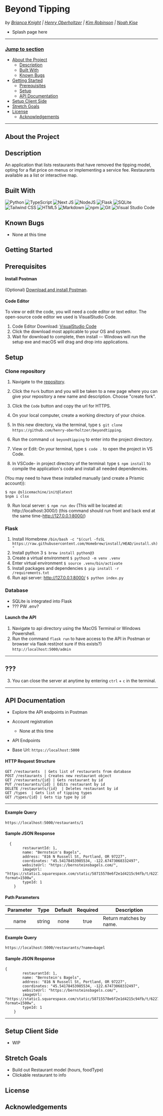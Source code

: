 # Beyond Tipping
_by [Brianca Knight](https://github.com/BriancaKnight)  | [Henry Oberholtzer](https://github.com/henry-oberholtzer) | [Kim Robinson](https://github.com/kimmykokonut) | [Noah Kise](https://github.com/NoahKise)_

* Splash page here

---
### <u>Jump to section</u>
* <a href="#about-the-project">About the Project</a>
  * <a href="#description">Description</a>
  * <a href="#built-with">Built With</a>
  * <a href="#known-bugs">Known Bugs</a>
* <a href="#getting-started">Getting Started</a>
  * <a href="#prerequisites">Prerequisites</a>
  * <a href="#setup">Setup</a>
  * <a href="#api-documentation">API Documentation</a>
* <a href="#setup-client-side">Setup Client Side</a>
* <a href="#stretch-goals">Stretch Goals</a>
* <a href="#license">License</a>
  * <a href="#acknowledgements">Acknowledgements</a>
---

## About the Project

## Description
An application that lists restaurants that have removed the tipping model, opting for a flat price on menus or implementing a service fee.  Restaurants available as a list or interactive map.

## Built With
![Python](https://img.shields.io/badge/python-3670A0?style=for-the-badge&logo=python&logoColor=ffdd54)
![TypeScript](https://img.shields.io/badge/typescript-%23007ACC.svg?style=for-the-badge&logo=typescript&logoColor=white)
![Next JS](https://img.shields.io/badge/Next-black?style=for-the-badge&logo=next.js&logoColor=white)
![NodeJS](https://img.shields.io/badge/node.js-6DA55F?style=for-the-badge&logo=node.js&logoColor=white)
![Flask](https://img.shields.io/badge/flask-%23000.svg?style=for-the-badge&logo=flask&logoColor=white)
![SQLite](https://img.shields.io/badge/sqlite-%2307405e.svg?style=for-the-badge&logo=sqlite&logoColor=white)
![Tailwind CSS](https://img.shields.io/badge/Tailwind_CSS-38B2AC?style=for-the-badge&logo=tailwind-css&logoColor=white)
![HTML5](https://img.shields.io/badge/html5-%23E34F26.svg?style=for-the-badge&logo=html5&logoColor=white)
![Markdown](https://img.shields.io/badge/Markdown-000000?style=for-the-badge&logo=markdown&logoColor=white)
![npm](https://img.shields.io/badge/npm-CB3837?style=for-the-badge&logo=npm&logoColor=white)
![Git](https://img.shields.io/badge/git-%23F05033.svg?style=for-the-badge&logo=git&logoColor=white)
![Visual Studio Code](https://img.shields.io/badge/Visual%20Studio%20Code-0078d7.svg?style=for-the-badge&logo=visual-studio-code&logoColor=white)

## Known Bugs
* None at this time

## Getting Started

## Prerequisites

#### Install Postman
(Optional) [Download and install Postman](https://www.postman.com/downloads/).

#### Code Editor
  To view or edit the code, you will need a code editor or text editor. The open-source code editor we used is VisualStudio Code.

  1) Code Editor Download: [VisualStudio Code](https://www.npmjs.com/)
  2) Click the download most applicable to your OS and system.
  3) Wait for download to complete, then install -- Windows will run the setup exe and macOS will drag and drop into applications.

## Setup

### Clone repository

1. Navigate to the [repository](https://github.com/henry-oberholtzer/beyondtipping).

2. Click the `Fork` button and you will be taken to a new page where you can give your repository a new name and description. Choose "create fork".

3. Click the `Code` button and copy the url for HTTPS.

4. On your local computer, create a working directory of your choice.

5. In this new directory, via the terminal, type `$ git clone https://github.com/henry-oberholtzer/beyondtipping`.

6. Run the command `cd beyondtipping` to enter into the project directory.

7. View or Edit: On your terminal, type `$ code .` to open the project in VS Code.

8. In VSCode- in project directory of the terminal: type `$ npm install` to compile the application's code and install all needed dependencies.

(You may need to have these installed manually (and create a Prismic account)):
```
$ npx @slicemachine/init@latest
$npm i clsx
 ```

9. Run local server: `$ npm run dev`
(This will be located at: http://localhost:3000/)
(this command should run front and back end at the same time-http://127.0.0.1:8000/)

### Flask

1. Install Homebrew
`/bin/bash -c "$(curl -fsSL https://raw.githubusercontent.com/Homebrew/install/HEAD/install.sh)"`
2. Install python 3
`$ brew install python@3`
3. Create a virtual environment
`$ python3 -m venv .venv`
4. Enter virtual environment
`$ source .venv/bin/activate`
5. Install packages and dependencies
`$ pip install -r /requirements.txt`
6. Run api server: http://127.0.0.1:8000/
`$ python index.py`

### Database

- SQLite is integrated into Flask
- ??? PW .env?

#### Launch the API
1) Navigate to api directory using the MacOS Terminal or Windows Powershell.
2) Run the command `flask run` to have access to the API in Postman or browser via flask rest(not sure if this exists?) `http://localhost:5000/admin`
---
???
---
3) You can close the server at anytime by entering `ctrl` + `c` in the terminal. 

---

## API Documentation
- Explore the API endpoints in Postman

* Account registration
  - None at this time

* API Endpoints

- Base Url: `https://localhost:5000`

#### HTTP Request Structure
```
GET /restaurants  | Gets list of restaurants from database  
POST /restaurants | Creates new restaurant object
GET /restaurants/{id} | Gets restaurant by id
PUT /restaurants/{id} | Edits restaurant by id
DELETE /restaurants/{id}  | Deletes restaurant by id
GET /types  | Gets list of tipping types
GET /types/{id} | Gets tip type by id
```
---

#### Example Query
```
https://localhost:5000/restaurants/1
```

#### Sample JSON Response
```
  {
        restaurantId: 1,
        name: "Bernstein's Bagels",
        address: "816 N Russell St, Portland, OR 97227",
        coordinates: "45.54178453985534, -122.67473068332497",
        websiteUrl: "https://bernsteinsbagels.com/",
        imageUrl: "https://static1.squarespace.com/static/58715578e6f2e1d4215c94fb/t/62278b3792539d0c2c8cacab/1646758711651/LOGO.jpg?format=1500w",
        typeId: 1
    }
```

#### Path Parameters
| Parameter | Type | Default | Required | Description |
| :---: | :---: | :---: | :---: | --- |
| name | string | none | true | Return matches by name.

#### Example Query
```
https://localhost:5000/restaurants/?name=bagel
```

#### Sample JSON Response
```
{
        restaurantId: 1,
        name: "Bernstein's Bagels",
        address: "816 N Russell St, Portland, OR 97227",
        coordinates: "45.54178453985534, -122.67473068332497",
        websiteUrl: "https://bernsteinsbagels.com/",
        imageUrl: "https://static1.squarespace.com/static/58715578e6f2e1d4215c94fb/t/62278b3792539d0c2c8cacab/1646758711651/LOGO.jpg?format=1500w",
        typeId: 1
    }
```


---

## Setup Client Side
* WIP

## Stretch Goals
* Build out Restaurant model (hours, foodType)
* Clickable restaurant to info

## License

## Acknowledgements
